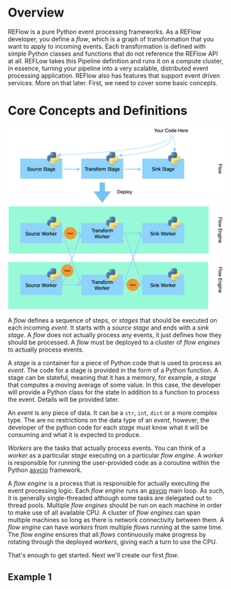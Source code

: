 # Overview

REFlow is a pure Python event processing frameworks.  As a REFlow developer, you define a _flow_, which is a graph 
of transformation that you want to apply to incoming events. Each transformation is defined with simple Python classes 
and functions that do not reference the REFlow API at all.  REFLow takes this Pipeline definition and runs it on a 
compute cluster, in essence, turning your pipeline into a very scalable, distributed event processing application. 
REFlow also has features that support event driven services.   More on that later.  First, we need to cover some basic concepts.

# Core Concepts and Definitions



![overview](resources/overview.png)

A _flow_ defines a sequence of steps, or _stages_ that should be executed on each incoming _event_.  It starts with a _source stage_ and ends with a _sink stage_.  A _flow_ does not actually process any events, it just defines how they should be processed.  A _flow_ must be deployed to a cluster of _flow engines_ to actually process events.

A _stage_ is a container for a piece of Python code that is used to process an _event_. The code for a stage is provided in the form of a Python function.  A stage can be stateful, meaning that it has a memory, for example, a _stage_ that computes a moving average of some value.  In this case, the developer will provide a Python class for the state in addition to a function to process the event.  Details will be provided later.

An _event_ is any piece of data.  It can be a `str`, `int`, `dict` or a more complex type.  The are no restrictions on the data type of an _event_, however, the developer of the python code for each _stage_ must know what it will be consuming and what it is expected to produce.  

_Workers_ are the tasks that actually process events.  You can think of a _worker_ as a particular _stage_ executing on a particular _flow engine_.  A _worker_  is responsible for running the user-provided code as a coroutine within the Python [asycio](https://docs.python.org/3/library/asyncio.html) framework.  

A _flow engine_ is a process that is responsible for actually executing the event processing logic.  Each _flow engine_ runs an [asycio](https://docs.python.org/3/library/asyncio.html) main loop.  As such, it is generally single-threaded although some tasks are delegated out to thread pools.  Multiple _flow engines_ should be run on each machine in order to make use of all available CPU.   A cluster of _flow engines_ can span multiple machines so long as there is network connectivity between them.  A _flow engine_ can have _workers_ from multiple _flows_ running at the same time.  The _flow engine_ ensures that all _flows_ continuously make progress by rotating through the deployed _workers_, giving each a turn to use the CPU.

That's enough to get started.  Next we'll create our first _flow_.

## Example 1

